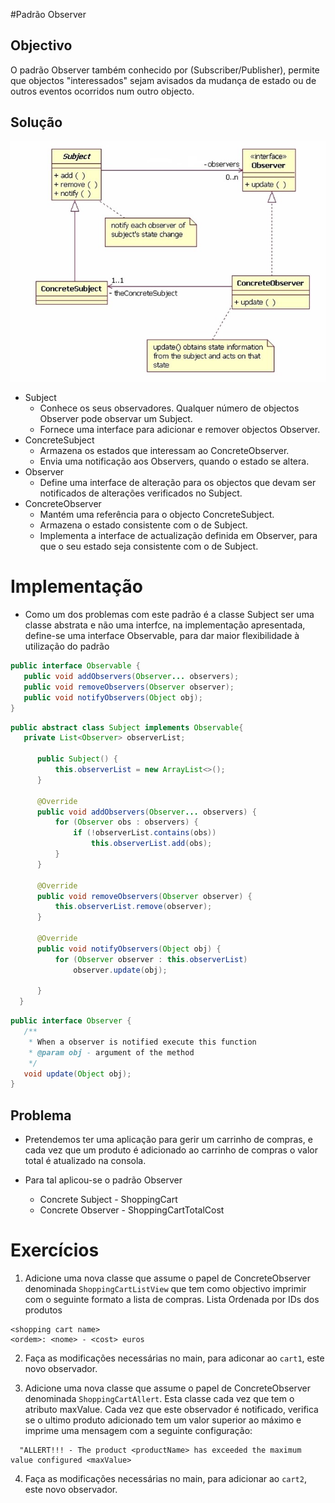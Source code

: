 #Padrão Observer

## Objectivo
O padrão Observer também conhecido por (Subscriber/Publisher), permite que objectos "interessados" sejam avisados da 
mudança de estado ou de outros eventos ocorridos num outro objecto. 

## Solução

![height:400px](images/UMLObserverImage.jpg)

* Subject  
    * Conhece os seus observadores. Qualquer número de objectos Observer pode observar um Subject.
    * Fornece uma interface para adicionar e remover objectos Observer. 
*   ConcreteSubject  
     * Armazena os estados que interessam ao ConcreteObserver.
     * Envia uma notificação aos Observers, quando o estado se altera.
* Observer  
    * Define uma interface de alteração para os objectos que devam ser notificados de alterações verificados no Subject. 
* ConcreteObserver
    * Mantém uma referência para o objecto ConcreteSubject.
    * Armazena o estado consistente com o de Subject.
    * Implementa a interface de actualização definida em Observer,  para que o seu estado seja consistente com o de Subject.
 
 
# Implementação

* Como um dos problemas com este padrão é a classe Subject ser uma classe abstrata e não uma interfce, na implementação 
apresentada, define-se uma interface Observable, para dar maior flexibilidade à utilização do padrão
 
 ```java
public interface Observable {
    public void addObservers(Observer... observers);
    public void removeObservers(Observer observer);
    public void notifyObservers(Object obj);
}
```
 ```java
public abstract class Subject implements Observable{
    private List<Observer> observerList;
   
       public Subject() {
           this.observerList = new ArrayList<>();
       }
   
       @Override
       public void addObservers(Observer... observers) {
           for (Observer obs : observers) {
               if (!observerList.contains(obs))
                   this.observerList.add(obs);
           }   
       }
   
       @Override
       public void removeObservers(Observer observer) {
           this.observerList.remove(observer);
       }
   
       @Override
       public void notifyObservers(Object obj) {
           for (Observer observer : this.observerList)
               observer.update(obj);
   
       }
   }
```

 ```java
public interface Observer {
    /**
     * When a observer is notified execute this function
     * @param obj - argument of the method
     */
    void update(Object obj);
}
```

## Problema

* Pretendemos ter uma aplicação para gerir um carrinho de compras, e cada vez que um produto é adicionado ao
carrinho de compras o valor total é atualizado na consola.

* Para tal aplicou-se o padrão Observer

    * Concrete Subject - ShoppingCart
    * Concrete Observer - ShoppingCartTotalCost 


# Exercícios

1. Adicione uma nova classe que assume o papel de ConcreteObserver denominada `ShoppingCartListView` que tem como objectivo 
imprimir com o seguinte formato a lista de compras.
 Lista Ordenada por IDs dos produtos
 
 ````
 <shopping cart name>
 <ordem>: <nome> - <cost> euros 
 ````

2. Faça as modificações necessárias no main, para adiconar ao `cart1`, este novo observador.

3. Adicione uma nova classe que assume o papel de ConcreteObserver denominada `ShoppingCartAllert`. Esta classe cada vez 
   que tem o atributo maxValue. Cada vez que este observador é notificado, verifica se o ultimo produto adicionado
    tem um valor superior ao máximo e imprime uma mensagem com a seguinte configuração:
  ````  
    "ALLERT!!! - The product <productName> has exceeded the maximum value configured <maxValue> 
 ```` 

4. Faça as modificações necessárias no main, para adicionar ao `cart2`, este novo observador.




 
 